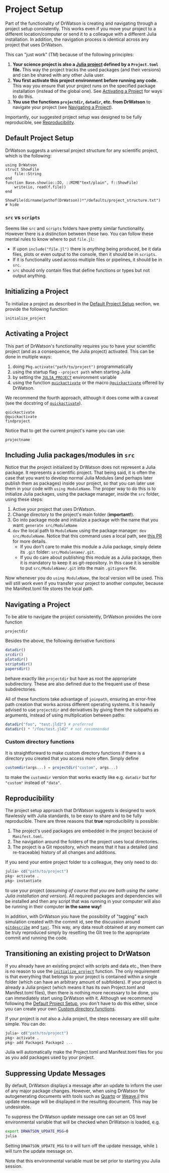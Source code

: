 # Project Setup

Part of the functionality of DrWatson is creating and navigating through a project setup consistently. This works even if you move your project to a different location/computer or send it to a colleague with a different Julia installation. In addition, the navigation process is identical across any project that uses DrWatson.

This can "just work" (TM) because of the following principles:

1. **Your science project is also a [Julia project](https://julialang.github.io/Pkg.jl/v1/environments/) defined by a `Project.toml` file.** This way the project tracks the used packages (and their versions) and can be shared with any other Julia user.
2. **You first activate this project environment before running any code.** This way you ensure that your project runs on the specified package installation (instead of the global one). See [Activating a Project](@ref) for ways to do this.
3. **You use the functions `projectdir`, `datadir`, etc. from DrWatson** to navigate your project (see [Navigating a Project](@ref)).

Importantly, our suggested project setup was designed to be fully reproducible, see [Reproducibility](@ref).

## Default Project Setup

DrWatson suggests a universal project structure for any scientific project, which is the following:

```@setup project
using DrWatson
struct ShowFile
    file::String
end
function Base.show(io::IO, ::MIME"text/plain", f::ShowFile)
    write(io, read(f.file))
end
```
```@example project
ShowFile(dirname(pathof(DrWatson))*"/defaults/project_structure.txt") # hide
```

### `src` vs `scripts`
Seems like `src` and `scripts` folders have pretty similar functionality. However there is a distinction between these two. You can follow these mental rules to know where to put `file.jl`:

* If upon `include("file.jl")` there is _anything_ being produced, be it data files, plots or even output to the console, then it should be in `scripts`.
* If it is functionality used across multiple files or pipelines, it should be in `src`.
* `src` should only contain files that define functions or types but not output anything.

## Initializing a Project

To initialize a project as described in the [Default Project Setup](@ref) section, we provide the following function:
```@docs
initialize_project
```


## Activating a Project
This part of DrWatson's functionality requires you to have your scientific project (and as a consequence, the Julia project) activated.
This can be done in multiple ways:
   1. doing `Pkg.activate("path/to/project")` programmatically
   2. using the startup flag `--project path` when starting Julia
   3. by setting the [`JULIA_PROJECT`](https://docs.julialang.org/en/latest/manual/environment-variables/#JULIA_PROJECT-1) environment variable
   4. using the function [`quickactivate`](@ref) or the macro [`@quickactivate`](@ref) offered by DrWatson.

We recommend the fourth approach, although it does come with a caveat (see the docstring of [`quickactivate`](@ref)).

```@docs
quickactivate
@quickactivate
findproject
```

Notice that to get the current project's name you can use:
```@docs
projectname
```

## Including Julia packages/modules in `src`
Notice that the project initialized by DrWatson does not represent a Julia package. It represents a scientific project. That being said, it is often the case that you want to develop normal Julia Modules (and perhaps later publish them as packages) inside your project, so that you can later use them in your code with `using ModuleName`. The proper way to do this is to initialize Julia packages, using the package manager, inside the `src` folder, using these steps:

1. Active your project that uses DrWatson.
2. Change directory to the project's main folder (**important!**).
3. Go into package mode and initialize a package with the name that you want: `generate src/ModuleName`
4. `dev` the local path to `ModuleName` using the package manager: `dev src/ModuleName`. Notice that this command uses a local path, see [this PR](https://github.com/JuliaLang/Pkg.jl/pull/1215) for more details.
   * If you don't care to make this module a Julia package, simply delete its `.git` folder: `src/Modulename/.git`.
   * If you do care about publishing this module as a Julia package, then it is mandatory to keep it as git-repository. In this case it is sensible to put `src/ModuleName/.git` into the main `.gitignore` file.

Now whenever you do `using ModuleName`, the local version will be used. This will still work even if you transfer your project to another computer, because the Manifest.toml file stores the local path.

## Navigating a Project
To be able to navigate the project consistently, DrWatson provides the core function
```@docs
projectdir
```

Besides the above, the following derivative functions
```julia
datadir()
srcdir()
plotsdir()
scriptsdir()
papersdir()
```
behave exactly like `projectdir` but have as root the appropriate subdirectory. These are also defined due to the frequent use of these subdirectories.

All of these functions take advantage of `joinpath`, ensuring an error-free path creation that works across different operating systems. It is heavily advised to use `projectdir` and derivatives by giving them the subpaths as arguments, instead of using multiplication between paths:
```julia
datadir("foo", "test.jld2") # preferred
datadir() * "/foo/test.jld2" # not recommended
```

### Custom directory functions

It is straightforward to make custom directory functions if there is a directory you created that you access more often. Simply define
```julia
customdir(args...) = projectdir("custom", args...)
```
to make the `customdir` version that works exactly like e.g. `datadir` but for `"custom"` instead of `"data"`.

## Reproducibility
The project setup approach that DrWatson suggests is designed to work flawlessly with Julia standards, to be easy to share and to be fully reproducible. There are three reasons that **true** reproducibility is possible:
1. The project's used packages are embedded in the project because of `Manifest.toml`.
2. The navigation around the folders of the project uses local directories.
3. The project is a Git repository, which means that it has a detailed (and re-traceable) history of all changes and additions.

If you send your entire project folder to a colleague, they only need to do:
```julia
julia> cd("path/to/project")
pkg> activate .
pkg> instantiate
```
to use your project (*assuming of course that you are both using the same Julia installation and version*).
All required packages and dependencies will be installed and then any script that was running in your computer will also be running in their computer **in the same way!**

In addition, with DrWatson you have the possibility of "tagging" each simulation created with the commit id, see the discussion around [`gitdescribe`](@ref) and [`tag!`](@ref).
This way, any data result obtained at any moment can be truly reproduced simply by resetting the Git tree to the appropriate commit and running the code.

## Transitioning an existing project to DrWatson
If you already have an existing project with scripts and data etc., then there is no reason to use the [`initialize_project`](@ref) function.
The only requirement is that everything that belongs to your project is contained within a single folder (which can have an arbitrary amount of subfolders).
If your project is already a Julia project (which means it has its own Project.toml and Manifest.toml files), then there is nothing more necessary to be done,
you can immediately start using DrWatson with it.
Although we recommend following the [Default Project Setup](@ref), you don't have to do this either, since you can create your own [Custom directory functions](@ref).

If your project is _not_ also a Julia project, the steps necessary are still quite simple. You can do:
```julia
julia> cd("path/to/project")
pkg> activate .
pkg> add Package1 Package2 ...
```
Julia will automatically make the Project.toml and Manifest.toml files for you as you add packages used by your project.

## Suppressing Update Messages
By default, DrWatson displays a message after an update to inform the user of any major package changes. However, when using DrWatson for autogenerating documents with tools such as [Quarto](https://quarto.org/docs/computations/julia.html) or [Weave.jl](https://github.com/JunoLab/Weave.jl) this update message will be displayed in the resulting document. This may be undesirable. 

To suppress the DrWatson update message one can set an OS level environmental variable that will be checked when DrWatson is loaded, e.g.

```bash
export DRWATSON_UPDATE_MSG=0
julia
```

Setting `DRWATSON_UPDATE_MSG` to `0` will turn off the update message, while `1` will turn the update message on.

Note that this environmental variable must be set prior to starting you Julia session.